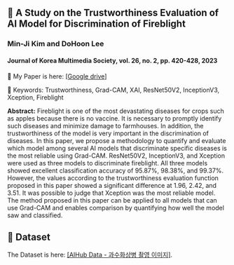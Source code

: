 ## 🍎 A Study on the Trustworthiness Evaluation of AI Model for Discrimination of Fireblight
### Min-Ji Kim and DoHoon Lee
#### Journal of Korea Multimedia Society, vol. 26, no. 2, pp. 420-428, 2023

📃 My Paper is here: [[Google drive]](https://drive.google.com/file/d/1Mm4GNnjKdwCFHmbhjJu0HaLLic9oJ2A_/view?usp=sharing)

🔑 Keywords: Trustworthiness, Grad-CAM, XAI, ResNet50V2, InceptionV3, Xception, Fireblight

**Abstract:** 
Fireblight is one of the most devastating diseases for crops such as apples because there is no vaccine. It is necessary to promptly identify such diseases and minimize damage to farmhouses. In addition, the trustworthiness of the model is very important in the discrimination of diseases. In this paper, we propose a methodology to quantify and evaluate which model among several AI models that discriminate specific diseases is the most reliable using Grad-CAM. ResNet50V2, InceptionV3, and Xception were used as three models to discriminate fireblight. All three models showed excellent classification accuracy of 95.87%, 98.38%, and 99.37%. However, the values according to the trustworthiness evaluation function proposed in this paper showed a significant difference at 1.96, 2.42, and 3.51. It was possible to judge that Xception was the most reliable model. The method proposed in this paper can be applied to all models that can use Grad-CAM and enables comparison by quantifying how well the model saw and classified.


## 📂 Dataset

The Dataset is here: [[AIHub Data - 과수화상병 촬영 이미지]](https://www.aihub.or.kr/aihubdata/data/view.do?currMenu=115&topMenu=100&aihubDataSe=data&dataSetSn=146).
